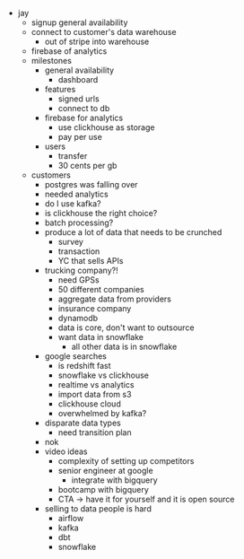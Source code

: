 - jay
	- signup general availability
	- connect to customer's data warehouse
		- out of stripe into warehouse
	- firebase of analytics
	- milestones
		- general availability
			- dashboard
		- features
			- signed urls
			- connect to db
		- firebase for analytics
			- use clickhouse as storage
			- pay per use
		- users
			- transfer
			- 30 cents per gb
	- customers
		- postgres was falling over
		- needed analytics
		- do I use kafka?
		- is clickhouse the right choice?
		- batch processing?
		- produce a lot of data that needs to be crunched
			- survey
			- transaction
			- YC that sells APIs
		- trucking company?!
			- need GPSs
			- 50 different companies
			- aggregate data from providers
			- insurance company
			- dynamodb
			- data is core, don't want to outsource
			- want data in snowflake
				- all other data is in snowflake
		- google searches
			- is redshift fast
			- snowflake vs clickhouse
			- realtime vs analytics
			- import data from s3
			- clickhouse cloud
			- overwhelmed by kafka?
		- disparate data types
			- need transition plan
		- nok
		- video ideas
			- complexity of setting up competitors
			- senior engineer at google
				- integrate with bigquery
			- bootcamp with bigquery
			- CTA -> have it for yourself and it is open source
		- selling to data people is hard
			- airflow
			- kafka
			- dbt
			- snowflake